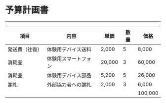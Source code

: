 # 予算計画書
---
項目 | 内容 | 単価 | 数量 | 価格 
--|--|--|--|--
発送費（往復）|体験用デバイス送料|2,000|5|8,000
消耗品|体験用スマートフォン|20,000|3|60,000
消耗品|体験用デバイス部品|5,200|5|26,000
謝礼|外部協力者への謝礼|2,000|3|6,000
|||||100,000
